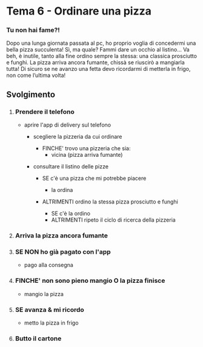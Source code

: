 # Tema 6 - Ordinare una pizza

### Tu non hai fame?!

Dopo una lunga giornata passata al pc, ho proprio voglia di concedermi una bella pizza succulenta!
Sì, ma quale?
Fammi dare un occhio al listino… Va beh, è inutile, tanto alla fine ordino sempre la stessa: una classica prosciutto e funghi.
La pizza arriva ancora fumante, chissà se riuscirò a mangiarla tutta!
Di sicuro se ne avanzo una fetta devo ricordarmi di metterla in frigo, non come l’ultima volta!

## Svolgimento

1. ### Prendere il telefono

   - aprire l'app di delivery sul telefono

     - scegliere la pizzeria da cui ordinare

       - FINCHE' trovo una pizzeria che sia:
         - vicina (pizza arriva fumante)

     - consultare il listino delle pizze

       - SE c'è una pizza che mi potrebbe piacere

         - la ordina

       - ALTRIMENTI ordino la stessa pizza prosciutto e funghi

         - SE c'è la ordino
         - ALTRIMENTI ripeto il ciclo di ricerca della pizzeria

2. ### Arriva la pizza ancora fumante

3. ### SE NON ho già pagato con l'app

   - pago alla consegna

4. ### FINCHE' non sono pieno mangio O la pizza finisce

   - mangio la pizza

5. ### SE avanza & mi ricordo

   - metto la pizza in frigo

6. ### Butto il cartone
